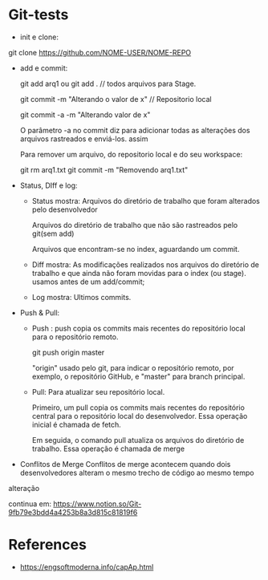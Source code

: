 # Git-tests

- init e clone:

git clone https://github.com/NOME-USER/NOME-REPO

- add e commit:

    git add arq1 ou git add . // todos arquivos para Stage.

    git commit -m "Alterando o valor de x" // Repositorio local

    git commit -a -m "Alterando valor de x"

    O parâmetro -a no commit diz para adicionar todas as alterações dos arquivos rastreados e enviá-los. assim

    Para remover um arquivo, do repositorio local e do seu workspace:

    git rm arq1.txt
    git commit -m "Removendo arq1.txt"

- Status, DIff e log:

    - Status mostra:
        Arquivos do diretório de trabalho que foram alterados pelo desenvolvedor

        Arquivos do diretório de trabalho que não são rastreados pelo git(sem add)

        Arquivos que encontram-se no index, aguardando um commit.

    - Diff mostra: 
        As modificações realizados nos arquivos do diretório de trabalho e que ainda não foram movidas para o index (ou stage). usamos antes de um add/commit;
    - Log mostra: 
        Ultimos commits.

- Push & Pull:

    - Push :
        push copia os commits mais recentes do repositório local para o repositório remoto.

        git push origin master

        "origin" usado pelo git, para indicar o repositório remoto, por exemplo, o repositório GitHub, e "master" para branch principal.

    - Pull:
        Para atualizar seu repositório local.

        Primeiro, um pull copia os commits mais recentes do repositório central para o repositório local do desenvolvedor. Essa operação inicial é chamada de fetch.

        Em seguida, o comando pull atualiza os arquivos do diretório de trabalho. Essa operação é chamada de merge

- Conflitos de Merge
    Conflitos de merge acontecem quando dois desenvolvedores alteram o mesmo trecho de código ao mesmo tempo

alteração

continua em:
https://www.notion.so/Git-9fb79e3bdd4a4253b8a3d815c81819f6
# References

- https://engsoftmoderna.info/capAp.html